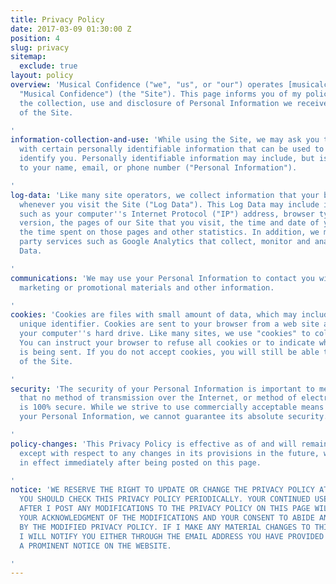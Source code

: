 ```yaml
---
title: Privacy Policy
date: 2017-03-09 01:30:00 Z
position: 4
slug: privacy
sitemap:
  exclude: true
layout: policy
overview: 'Musical Confidence ("we", "us", or "our") operates [musicalconfidence.studiocraft.cc](http://musicalconficence.studiocraft.cc/
  "Musical Confidence") (the "Site"). This page informs you of my policies regarding
  the collection, use and disclosure of Personal Information we receive from users
  of the Site.

'
information-collection-and-use: 'While using the Site, we may ask you to provide us
  with certain personally identifiable information that can be used to contact or
  identify you. Personally identifiable information may include, but is not limited
  to your name, email, or phone number ("Personal Information").

'
log-data: 'Like many site operators, we collect information that your browser sends
  whenever you visit the Site ("Log Data"). This Log Data may include information
  such as your computer''s Internet Protocol ("IP") address, browser type, browser
  version, the pages of our Site that you visit, the time and date of your visit,
  the time spent on those pages and other statistics. In addition, we may use third
  party services such as Google Analytics that collect, monitor and analyze this Log
  Data.

'
communications: 'We may use your Personal Information to contact you with newsletters,
  marketing or promotional materials and other information.

'
cookies: 'Cookies are files with small amount of data, which may include an anonymous
  unique identifier. Cookies are sent to your browser from a web site and stored on
  your computer''s hard drive. Like many sites, we use "cookies" to collect information.
  You can instruct your browser to refuse all cookies or to indicate when a cookie
  is being sent. If you do not accept cookies, you will still be able to use all portions
  of the Site.

'
security: 'The security of your Personal Information is important to me, but remember
  that no method of transmission over the Internet, or method of electronic storage,
  is 100% secure. While we strive to use commercially acceptable means to protect
  your Personal Information, we cannot guarantee its absolute security.

'
policy-changes: 'This Privacy Policy is effective as of and will remain in effect
  except with respect to any changes in its provisions in the future, which will be
  in effect immediately after being posted on this page.

'
notice: 'WE RESERVE THE RIGHT TO UPDATE OR CHANGE THE PRIVACY POLICY AT ANY TIME AND
  YOU SHOULD CHECK THIS PRIVACY POLICY PERIODICALLY. YOUR CONTINUED USE OF THE SERVICE
  AFTER I POST ANY MODIFICATIONS TO THE PRIVACY POLICY ON THIS PAGE WILL CONSTITUTE
  YOUR ACKNOWLEDGMENT OF THE MODIFICATIONS AND YOUR CONSENT TO ABIDE AND BE BOUND
  BY THE MODIFIED PRIVACY POLICY. IF I MAKE ANY MATERIAL CHANGES TO THIS PRIVACY POLICY,
  I WILL NOTIFY YOU EITHER THROUGH THE EMAIL ADDRESS YOU HAVE PROVIDED ME, OR BY PLACING
  A PROMINENT NOTICE ON THE WEBSITE.

'
---
```


